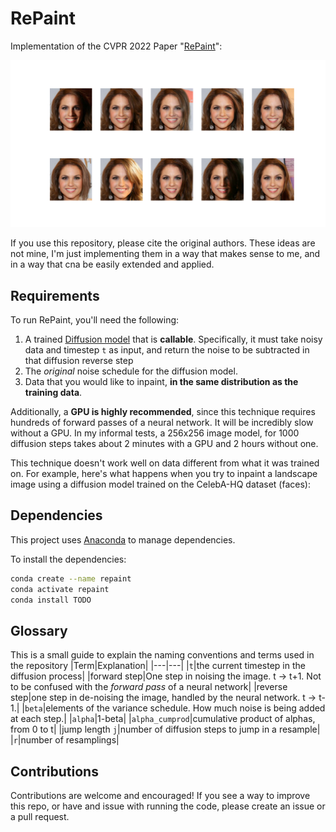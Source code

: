 # RePaint

Implementation of the CVPR 2022 Paper "[RePaint](https://arxiv.org/pdf/2201.09865v4.pdf)":

![ten samples](img/ten_samples.png)

If you use this repository, please cite the original authors.
These ideas are not mine, I'm just implementing them in a way that makes sense to me,
and in a way that cna be easily extended and applied.

## Requirements

To run RePaint, you'll need the following:
1. A trained [Diffusion model](https://arxiv.org/abs/2006.11239) that is **callable**. 
Specifically, it must take noisy data and timestep `t` as input, 
and return the noise to be subtracted in that diffusion reverse step
2. The _original_ noise schedule for the diffusion model.
3. Data that you would like to inpaint, **in the same distribution as the training data**.

Additionally, a **GPU is highly recommended**, since this technique requires hundreds
of forward passes of a neural network. It will be incredibly slow without a GPU.
In my informal tests, a 256x256 image model, for 1000 diffusion steps takes about 2 minutes 
with a GPU and 2 hours without one.

This technique doesn't work well on data different from what it was trained on.
For example, here's what happens when you try to inpaint a landscape image
using a diffusion model trained on the CelebA-HQ dataset (faces):

## Dependencies

This project uses [Anaconda](https://www.anaconda.com/) to manage dependencies.

To install the dependencies:

```sh
conda create --name repaint
conda activate repaint
conda install TODO
```

## Glossary

This is a small guide to explain the naming conventions and terms used in the
repository
|Term|Explanation|
|---|---|
|`t`|the current timestep in the diffusion process|
|forward step|One step in noising the image. t -> t+1. Not to be confused with the _forward pass_ of a neural network|
|reverse step|one step in de-noising the image, handled by the neural network. t -> t-1.|
|`beta`|elements of the variance schedule. How much noise is being added at each step.|
|`alpha`|1-beta|
|`alpha_cumprod`|cumulative product of alphas, from 0 to t|
|jump length `j`|number of diffusion steps to jump in a resample|
|`r`|number of resamplings|

## Contributions
Contributions are welcome and encouraged! If you see a way to improve this repo, or have
and issue with running the code, please create an issue or a pull request.
